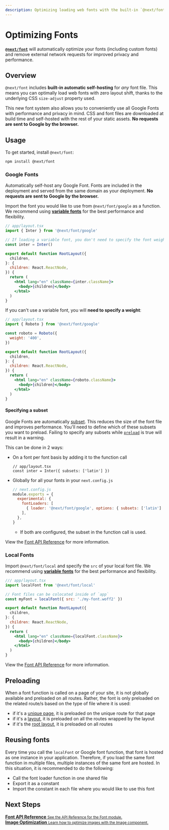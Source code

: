 ```yaml
---
description: Optimizing loading web fonts with the built-in `@next/font` loaders.
---
```


# Optimizing Fonts

[**`@next/font`**](/docs/api-reference/next/font.md) will automatically optimize your fonts (including custom fonts) and remove external network requests for improved privacy and performance.

## Overview

`@next/font` includes **built-in automatic self-hosting** for _any_ font file. This means you can optimally load web fonts with zero layout shift, thanks to the underlying CSS `size-adjust` property used.

This new font system also allows you to conveniently use all Google Fonts with performance and privacy in mind. CSS and font files are downloaded at build time and self-hosted with the rest of your static assets. **No requests are sent to Google by the browser.**

## Usage

To get started, install `@next/font`:

```bash
npm install @next/font
```

### Google Fonts

Automatically self-host any Google Font. Fonts are included in the deployment and served from the same domain as your deployment. **No requests are sent to Google by the browser.**

Import the font you would like to use from `@next/font/google` as a function. We recommend using [**variable fonts**](https://fonts.google.com/variablefonts) for the best performance and flexibility.

```jsx
// app/layout.tsx
import { Inter } from '@next/font/google'

// If loading a variable font, you don't need to specify the font weight
const inter = Inter()

export default function RootLayout({
  children,
}: {
  children: React.ReactNode,
}) {
  return (
    <html lang="en" className={inter.className}>
      <body>{children}</body>
    </html>
  )
}
```

If you can't use a variable font, you will **need to specify a weight**:

```jsx
// app/layout.tsx
import { Roboto } from '@next/font/google'

const roboto = Roboto({
  weight: '400',
})

export default function RootLayout({
  children,
}: {
  children: React.ReactNode,
}) {
  return (
    <html lang="en" className={roboto.className}>
      <body>{children}</body>
    </html>
  )
}
```

#### Specifying a subset

Google Fonts are automatically [subset](https://fonts.google.com/knowledge/glossary/subsetting). This reduces the size of the font file and improves performance. You'll need to define which of these subsets you want to preload. Failing to specify any subsets while [`preload`](/docs/api-reference/next/font.md#preload) is true will result in a warning.

This can be done in 2 ways:

- On a font per font basis by adding it to the function call

  ```tsx
  // app/layout.tsx
  const inter = Inter({ subsets: ['latin'] })
  ```

- Globally for all your fonts in your `next.config.js`

  ```js
  // next.config.js
  module.exports = {
    experimental: {
      fontLoaders: [
        { loader: '@next/font/google', options: { subsets: ['latin'] } },
      ],
    },
  }
  ```

  - If both are configured, the subset in the function call is used.

View the [Font API Reference](/docs/api-reference/next/font.md#nextfontgoogle) for more information.

### Local Fonts

Import `@next/font/local` and specify the `src` of your local font file. We recommend using [**variable fonts**](https://fonts.google.com/variablefonts) for the best performance and flexibility.

```jsx
/// app/layout.tsx
import localFont from '@next/font/local'

// Font files can be colocated inside of `app`
const myFont = localFont({ src: './my-font.woff2' })

export default function RootLayout({
  children,
}: {
  children: React.ReactNode,
}) {
  return (
    <html lang="en" className={localFont.className}>
      <body>{children}</body>
    </html>
  )
}
```

View the [Font API Reference](/docs/api-reference/next/font.md#nextfontlocal) for more information.

## Preloading

When a font function is called on a page of your site, it is not globally available and preloaded on all routes. Rather, the font is only preloaded on the related route/s based on the type of file where it is used:

- if it's a [unique page](https://beta.nextjs.org/docs/routing/pages-and-layouts#pages), it is preloaded on the unique route for that page
- if it's a [layout](https://beta.nextjs.org/docs/routing/pages-and-layouts#layouts), it is preloaded on all the routes wrapped by the layout
- if it's the [root layout](https://beta.nextjs.org/docs/routing/pages-and-layouts#root-layout-required), it is preloaded on all routes

## Reusing fonts

Every time you call the `localFont` or Google font function, that font is hosted as one instance in your application. Therefore, if you load the same font function in multiple files, multiple instances of the same font are hosted. In this situation, it is recommended to do the following:

- Call the font loader function in one shared file
- Export it as a constant
- Import the constant in each file where you would like to use this font

## Next Steps

<div class="card">
  <a href="/docs/api-reference/next/font.md">
    <b>Font API Reference</b>
    <small>See the API Reference for the Font module.</small>
  </a>
</div>

<div class="card">
  <a href="/docs/basic-features/image-optimization.md">
    <b>Image Optimization</b>
    <small>Learn how to optimize images with the Image component.</small>
  </a>
</div>
